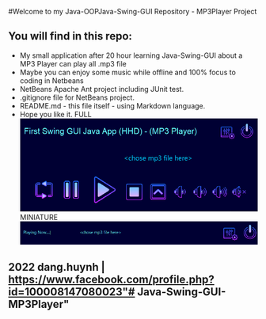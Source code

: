 #Welcome to my Java-OOPJava-Swing-GUI Repository - MP3Player Project

## You will find in this repo:

* My small application after 20 hour learning Java-Swing-GUI about a MP3 Player can play all .mp3 file
* Maybe you can enjoy some music while offline and 100% focus to coding in Netbeans
* NetBeans Apache Ant project including JUnit test.
* .gitignore file for NetBeans project.
* README.md - this file itself - using Markdown language.
* Hope you like it.
FULL
![My image](https://github.com/give-it-your-best-shot/Java-Swing-GUI-MP3Player/blob/main/demoPhoto/fullMP3.png)
MINIATURE
![My image](https://github.com/give-it-your-best-shot/Java-Swing-GUI-MP3Player/blob/main/demoPhoto/minimalMP3.png)
## 2022 dang.huynh | https://www.facebook.com/profile.php?id=100008147080023"# Java-Swing-GUI-MP3Player" 
